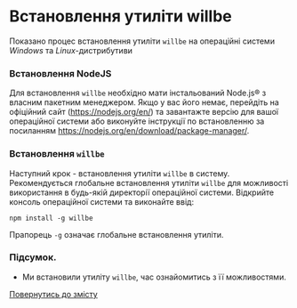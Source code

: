 # Встановлення утиліти willbe

Показано процес встановлення утиліти `willbe` на операційні системи _Windows_ та _Linux_-дистрибутиви

### Встановлення NodeJS
Для встановлення `willbe` необхідно мати інстальований Node.js® з власним пакетним менеджером. Якщо у вас його немає, перейдіть на офіційний сайт (<https://nodejs.org/en/>) та завантажте версію для вашої операційної системи або виконуйте інструкції по встановленню за посиланням <https://nodejs.org/en/download/package-manager/>.

### Встановлення `willbe`
Наступний крок - встановлення утиліти `willbe` в систему.  
Рекомендується глобальне встановлення утиліти `willbe` для можливості використання в будь-якій директорії операційної системи.
Відкрийте консоль операційної системи та виконайте ввід:

```
npm install -g willbe

```

Прапорець `-g` означає глобальне встановлення утиліти.  

### Підсумок.
- Ми встановили утиліту `willbe`, час ознайомитись з її можливостями.

[Повернутись до змісту](../README.md#manuals)

